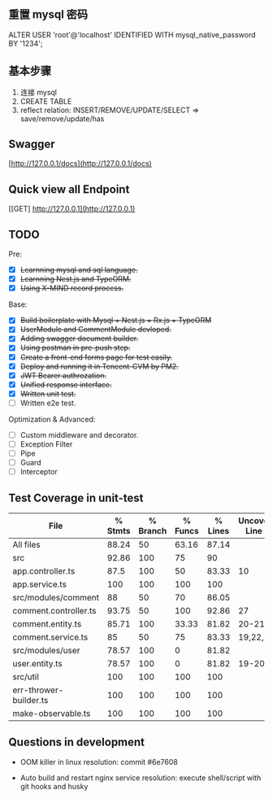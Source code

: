 ## 重置 mysql 密码
ALTER USER 'root'@'localhost' IDENTIFIED WITH mysql_native_password BY '1234';

## 基本步骤
1. 连接 mysql
2. CREATE TABLE
3. reflect relation: INSERT/REMOVE/UPDATE/SELECT => save/remove/update/has 

## Swagger
[http://127.0.0.1/docs](http://127.0.0.1/docs)

## Quick view all Endpoint
[[GET] http://127.0.0.1](http://127.0.0.1)

## TODO
Pre:
- [x] ~~Learnning mysql and sql language.~~
- [x] ~~Learnning Nest.js and TypeORM.~~
- [x] ~~Using X-MIND record process.~~

Base:
- [x] ~~Build boilerplate with Mysql + Nest.js + Rx.js + TypeORM~~ 
- [x] ~~UserModule and CommentModule devloped.~~
- [x] ~~Adding swagger document builder.~~
- [x] ~~Using postman in pre-push step.~~
- [x] ~~Create a front-end forms page for test easily.~~
- [x] ~~Deploy and running it in Tencent-CVM by PM2.~~
- [x] ~~JWT Bearer authrozation.~~
- [x] ~~Unified response interface.~~
- [x] ~~Written unit test.~~
- [ ] Written e2e test.

Optimization & Advanced:

- [ ] Custom middleware and decorator. 
- [ ] Exception Filter
- [ ] Pipe
- [ ] Guard
- [ ] Interceptor

## Test Coverage in unit-test
| File                   | % Stmts | % Branch | % Funcs | % Lines | Uncovered Line #s |
| ---------------------- | ------- | -------- | ------- | ------- | ----------------- |
| All files              | 88.24   | 50       | 63.16   | 87.14   |
| src                    | 92.86   | 100      | 75      | 90      |
| app.controller.ts      | 87.5    | 100      | 50      | 83.33   | 10                |
| app.service.ts         | 100     | 100      | 100     | 100     |
| src/modules/comment    | 88      | 50       | 70      | 86.05   |
| comment.controller.ts  | 93.75   | 50       | 100     | 92.86   | 27                |
| comment.entity.ts      | 85.71   | 100      | 33.33   | 81.82   | 20-21             |
| comment.service.ts     | 85      | 50       | 75      | 83.33   | 19,22,27          |
| src/modules/user       | 78.57   | 100      | 0       | 81.82   |
| user.entity.ts         | 78.57   | 100      | 0       | 81.82   | 19-20             |
| src/util               | 100     | 100      | 100     | 100     |
| err-thrower-builder.ts | 100     | 100      | 100     | 100     |
| make-observable.ts     | 100     | 100      | 100     | 100     |

## Questions in development
- OOM killer in linux 
resolution: commit #6e7608

- Auto build and restart nginx service
resolution: execute shell/script with git hooks and husky 
